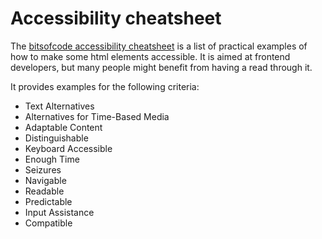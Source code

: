 # Accessibility cheatsheet

The [bitsofcode accessibility cheatsheet](https://bitsofco.de/the-accessibility-cheatsheet/) is a list of practical examples of how to make some html elements accessible. It is aimed at frontend developers, but many people might benefit from having a read through it.

It provides examples for the following criteria:
- Text Alternatives
- Alternatives for Time-Based Media
- Adaptable Content
- Distinguishable
- Keyboard Accessible
- Enough Time
- Seizures
- Navigable
- Readable
- Predictable
- Input Assistance
- Compatible